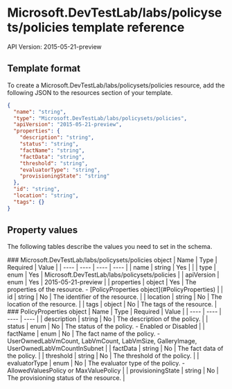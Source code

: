 # Microsoft.DevTestLab/labs/policysets/policies template reference
API Version: 2015-05-21-preview
## Template format

To create a Microsoft.DevTestLab/labs/policysets/policies resource, add the following JSON to the resources section of your template.

```json
{
  "name": "string",
  "type": "Microsoft.DevTestLab/labs/policysets/policies",
  "apiVersion": "2015-05-21-preview",
  "properties": {
    "description": "string",
    "status": "string",
    "factName": "string",
    "factData": "string",
    "threshold": "string",
    "evaluatorType": "string",
    "provisioningState": "string"
  },
  "id": "string",
  "location": "string",
  "tags": {}
}
```
## Property values

The following tables describe the values you need to set in the schema.

<a id="Microsoft.DevTestLab/labs/policysets/policies" />
### Microsoft.DevTestLab/labs/policysets/policies object
|  Name | Type | Required | Value |
|  ---- | ---- | ---- | ---- |
|  name | string | Yes |  |
|  type | enum | Yes | Microsoft.DevTestLab/labs/policysets/policies |
|  apiVersion | enum | Yes | 2015-05-21-preview |
|  properties | object | Yes | The properties of the resource. - [PolicyProperties object](#PolicyProperties) |
|  id | string | No | The identifier of the resource. |
|  location | string | No | The location of the resource. |
|  tags | object | No | The tags of the resource. |


<a id="PolicyProperties" />
### PolicyProperties object
|  Name | Type | Required | Value |
|  ---- | ---- | ---- | ---- |
|  description | string | No | The description of the policy. |
|  status | enum | No | The status of the policy. - Enabled or Disabled |
|  factName | enum | No | The fact name of the policy. - UserOwnedLabVmCount, LabVmCount, LabVmSize, GalleryImage, UserOwnedLabVmCountInSubnet |
|  factData | string | No | The fact data of the policy. |
|  threshold | string | No | The threshold of the policy. |
|  evaluatorType | enum | No | The evaluator type of the policy. - AllowedValuesPolicy or MaxValuePolicy |
|  provisioningState | string | No | The provisioning status of the resource. |

